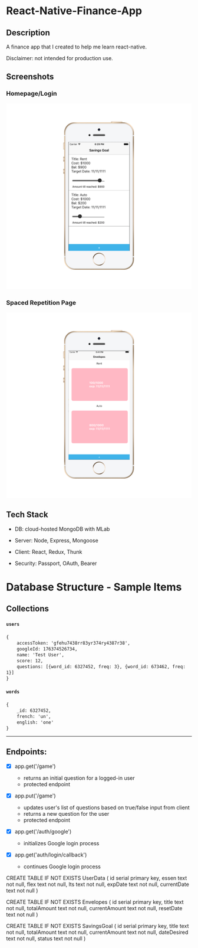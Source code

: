 # React-Native-Finance-App
## Description

A finance app that I created to help me learn react-native. 

Disclaimer: not intended for production use.

## Screenshots

### Homepage/Login

![full page](/Untitled_iphonesegold_portrait.png)

### Spaced Repetition Page

![main page](/screenshot2_iphonesegold_portrait.png)

## Tech Stack

- DB: cloud-hosted MongoDB with MLab

- Server: Node, Express, Mongoose

- Client: React, Redux, Thunk

- Security: Passport, OAuth, Bearer

# Database Structure - Sample Items

## Collections
#### `users`
	{
		accessToken: 'gfehu7438rr83yr374ry4387r38',
		googleId: 176374526734,
		name: 'Test User',
		score: 12,
		questions: [{word_id: 6327452, freq: 3}, {word_id: 673462, freq: 1}]
	}

#### `words`
	{
		_id: 6327452,
		french: 'un',
		english: 'one'
	}

---

## Endpoints:

- [x] app.get('/game')
  - returns an initial question for a logged-in user
  - protected endpoint

- [x] app.put('/game')
  - updates user's list of questions based on true/false input from client
  - returns a new question for the user
  - protected endpoint

- [x] app.get('/auth/google')
  - initializes Google login process

- [x] app.get('auth/login/callback')
  - continues Google login process




CREATE TABLE IF NOT EXISTS UserData (
	id serial primary key,
	essen text not null,
	flex text not null,
	lts text not null,
	expDate text not null,
	currentDate text not null
)

CREATE TABLE IF NOT EXISTS Envelopes (
	id serial primary key,
	title text not null,
	totalAmount text not null,
	currentAmount text not null,
	resetDate text not null
)

CREATE TABLE IF NOT EXISTS SavingsGoal (
	id serial primary key,
	title text not null,
	totalAmount text not null,
	currentAmount text not null,
	dateDesired text not null,
    status text not null
)
